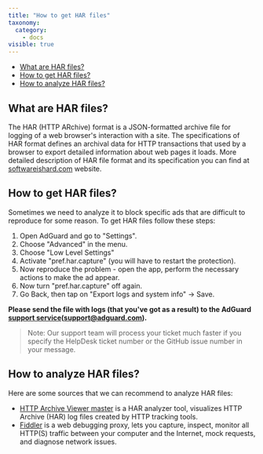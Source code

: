 ```yaml
---
title: "How to get HAR files"
taxonomy:
  category:
    - docs
visible: true
---
```


- [What are HAR files?](#whatare)
- [How to get HAR files?](#howtoget)
- [How to analyze HAR files?](#howtoanalyze)

<a id="whatare"></a>

## What are HAR files?

The HAR (HTTP ARchive) format is a JSON-formatted archive file for logging of a web browser's interaction with a site. The specifications of HAR format defines an archival data for HTTP transactions that used by a browser to export detailed information about web pages it loads. More detailed description of HAR file format and its specification you can find at [softwareishard.com](http://www.softwareishard.com/blog/har-12-spec/) website.

<a id="howtoget"></a>

## How to get HAR files?

Sometimes we need to analyze it to block specific ads that are difficult to reproduce for some reason. To get HAR files follow these steps:

1. Open AdGuard and go to "Settings".
2. Choose "Advanced" in the menu.
3. Choose "Low Level Settings"
4. Activate "pref.har.capture" (you will have to restart the protection).
5. Now reproduce the problem - open the app, perform the necessary actions to make the ad appear.
6. Now turn "pref.har.capture" off again.
7. Go Back, then tap on "Export logs and system info" -> Save.

**Please send the file with logs (that you've got as a result) to the AdGuard [support service](support@adguard.com)(support@adguard.com).**

> Note: Our support team will process your ticket much faster if you specify the HelpDesk ticket number or the GitHub issue number in your message.

<a id="howtoanalyze"></a>

## How to analyze HAR files?

Here are some sources that we can recommend to analyze HAR files:

- [HTTP Archive Viewer master](https://gitgrimbo.github.io/harviewer/master/) is a HAR analyzer tool, visualizes HTTP Archive (HAR) log files created by HTTP tracking tools.
- [Fiddler](https://www.telerik.com/fiddler) is a web debugging proxy, lets you capture, inspect, monitor all HTTP(S) traffic between your computer and the Internet, mock requests, and diagnose network issues.
